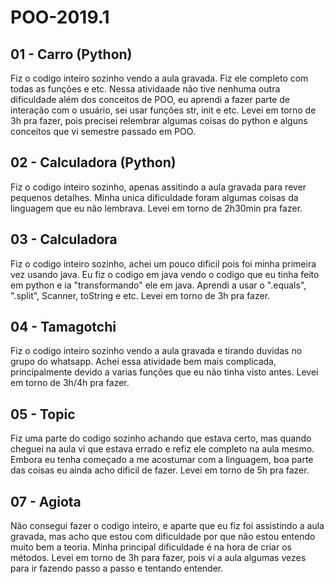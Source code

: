 # POO-2019.1

## 01 - Carro (Python)
 Fiz o codigo inteiro sozinho vendo a aula gravada. Fiz ele completo com todas as funções e etc.
 Nessa atividaade não tive nenhuma outra dificuldade além dos conceitos de POO, eu aprendi a fazer parte de interação com o usuário, sei usar funções str, init e etc.
 Levei em torno de 3h pra fazer, pois precisei relembrar algumas coisas do python e alguns conceitos que vi semestre passado em POO.

## 02 - Calculadora (Python)
 Fiz o codigo inteiro sozinho, apenas assitindo a aula gravada para rever pequenos detalhes. Minha unica dificuldade foram algumas coisas da linguagem que eu não lembrava.
 Levei em torno de 2h30min pra fazer.
    
## 03 - Calculadora
 Fiz o codigo inteiro sozinho, achei um pouco dificil pois foi minha primeira vez usando java. Eu fiz o codigo em java vendo o codigo que eu tinha feito em python e ia "transformando" ele em java.
 Aprendi a usar o ".equals", ".split", Scanner, toString e etc.
 Levei em torno de 3h pra fazer.
   
## 04 - Tamagotchi
 Fiz o codigo inteiro sozinho vendo a aula gravada e tirando duvidas no grupo do whatsapp. Achei essa atividade bem mais complicada, principalmente devido a varias funções que eu não tinha visto antes.
 Levei em torno de 3h/4h pra fazer.

## 05 - Topic
 Fiz uma parte do codigo sozinho achando que estava certo, mas quando cheguei na aula vi que estava errado e refiz ele completo na aula mesmo.
 Embora eu tenha começado a me acostumar com a linguagem, boa parte das coisas eu ainda acho dificil de fazer.
 Levei em torno de 5h pra fazer.
 
 ## 07 - Agiota
  Não consegui fazer o codigo inteiro, e aparte que eu fiz foi assistindo a aula gravada, mas acho que estou com dificuldade por que não estou entendo muito bem a teoria. Minha principal dificuldade é na hora de criar os métodos.
  Levei em torno de 3h para fazer, pois vi a aula algumas vezes para ir fazendo passo a passo e tentando entender.
